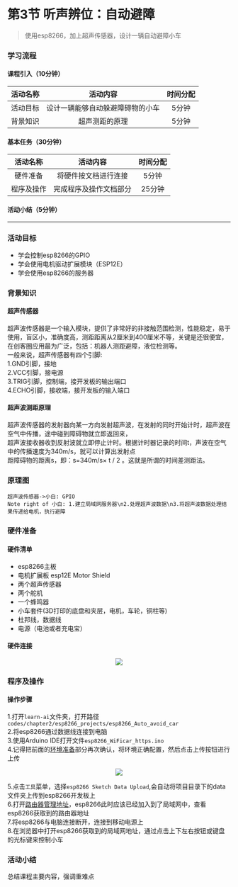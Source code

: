 # 第3节 听声辨位：自动避障

>使用esp8266，加上超声传感器，设计一辆自动避障小车

### **学习流程**

#### 课程引入（10分钟）

活动名称 | 活动内容 | 时间分配
:-: | :-: | :-:
活动目标| 设计一辆能够自动躲避障碍物的小车 | 5分钟
背景知识 | 超声测距的原理 | 5分钟

#### 基本任务（30分钟）

活动名称 | 活动内容 | 时间分配
:-: | :-: | :-:
硬件准备 | 将硬件按文档进行连接 | 5分钟
程序及操作 | 完成程序及操作文档部分 | 25分钟

#### 活动小结（5分钟）

---

### **活动目标**

- 学会控制esp8266的GPIO
- 学会使用电机驱动扩展模块（ESP12E）
- 学会使用esp8266的服务器

### **背景知识**

#### **超声传感器**

超声波传感器是一个输入模块，提供了非常好的非接触范围检测，性能稳定，易于使用，盲区小，准确度高，测距距离从2厘米到400厘米不等，关键是还很便宜，在创客圈应用最为广泛，包括：机器人测距避障，液位检测等。  
一般来说，超声传感器有四个引脚:  
1.GND引脚，接地  
2.VCC引脚，接电源  
3.TRIG引脚，控制端，接开发板的输出端口  
4.ECHO引脚，接收端，接开发板的输入端口  

#### **超声波测距原理**

 超声波传感器的发射器向某一方向发射超声波，在发射的同时开始计时，超声波在空气中传播，途中碰到障碍物就立即返回来，  
 超声波接收器收到反射波就立即停止计时。根据计时器记录的时间t，声波在空气中的传播速度为340m/s，就可以计算出发射点  
 距障碍物的距离s，即：s=340m/s× t / 2 。这就是所谓的时间差测距法。  

### 原理图

``` sequence
超声波传感器->小白: GPIO
Note right of 小白: 1.建立局域网服务器\n2.处理超声波数据\n3.将超声波数据处理结果传递给电机，执行避障
```

### **硬件准备**

#### 硬件清单

- esp8266主板
- 电机扩展板 esp12E Motor Shield  
- 两个超声传感器  
- 两个舵机  
- 一个蜂鸣器
- 小车套件(3D打印的底盘和夹层，电机，车轮，铜柱等)
- 杜邦线，数据线  
- 电源（电池或者充电宝）

#### 硬件连接

<center><img src=https://md.hass.live/niji/2019-06-18-Xnip2019-06-18_16-40-35.png></center>

### **程序及操作**

#### 操作步骤

1.打开`learn-ai`文件夹，打开路径`codes/chapter2/esp8266_projects/esp8266_Auto_avoid_car`  
2.将esp8266通过数据线连接到电脑  
3.使用Arduino IDE打开文件`esp8266_WiFicar_https.ino`  
4.记得把前面的[环境准备](#setup-2)部分再次确认，将环境正确配置，然后点击上传按钮进行上传  

<center><img src='https://md.hass.live/niji/2019-05-08-Xnip2019-05-08_10-15-02.png?imageView2/0/interlace/1/q/46|imageslim'></center>

5.点击`工具`菜单，选择`esp8266 Sketch Data Upload`,会自动将项目目录下的data文件夹上传到esp8266开发板上  
6.打开[路由器管理地址](http://192.168.0.1)，esp8266此时应该已经加入到了局域网中，查看esp8266获取到的路由器地址  
7.将esp8266与电脑连接断开，连接到移动电源上  
8.在浏览器中打开esp8266获取到的局域网地址，通过点击上下左右按钮或键盘的光标键来控制小车  

### **活动小结**

总结课程主要内容，强调重难点

